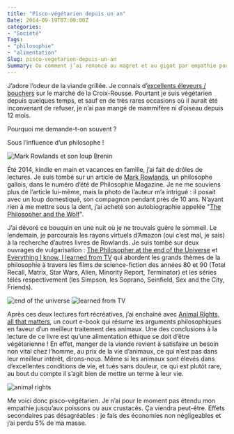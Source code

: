 ```yaml
---
title: "Pisco-végétarien depuis un an"
Date: 2014-09-19T07:00:00Z
categories: 
- "Société"
Tags: 
- "philosophie"
- "alimentation"
Slug: pisco-vegetarien-depuis-un-an
Summary: Ou comment j’ai renoncé au magret et au gigot par empathie pour mes frères animaux.
---
```


J’adore l’odeur de la viande grillée. Je connais d’[excellents éleveurs / bouchers](http://bergeriedelacordiere.fr/) sur le marché de la Croix-Rousse. Pourtant je suis végétarien depuis quelques temps, et sauf en de très rares occasions où il aurait été inconvenant de refuser, je n’ai pas mangé de mammifère ni d’oiseau depuis 12 mois.

Pourquoi me demande-t-on souvent ?

Sous l’influence d’un philosophe !

![Mark Rowlands et son loup Brenin](/img/mark-rowlands-and-brenin.jpg)

Été 2014, kindle en main et vacances en famille, j’ai fait de drôles de lectures. Je suis tombé sur un article de [Mark Rowlands](http://en.wikipedia.org/wiki/Mark_Rowlands), un philosophe gallois, dans le numéro d’été de Philosophie Magazine. Je ne me souviens plus de l’article lui-même, mais la photo de l’auteur m’a intrigué : il posait avec un loup domestiqué, son compagnon pendant près de 10 ans. N’ayant rien à me mettre sous la dent, j’ai acheté son autobiographie appelée "[The Philosopher and the Wolf](http://www.amazon.co.uk/The-Philosopher-Wolf-Lessons-Happiness/dp/1847081029)".

J’ai dévoré ce bouquin en une nuit où je ne trouvais guère le sommeil. Le lendemain, je parcourais les rayons virtuels d’Amazon (oui c’est mal, je sais) à la recherche d’autres livres de Rowlands. Je suis tombé sur deux ouvrages de vulgarisation : [The Philosopher at the end of the Universe](http://www.amazon.co.uk/Philosopher-End-Universe-Philosophy-Explained/dp/0091903882/ref=la_B001IXUBEI_1_3?s=books&ie=UTF8&qid=1411054180&sr=1-3) et [Everything I know, I learned from TV](http://www.amazon.co.uk/Everything-Know-Learned-Philosophy-Explained/dp/0091898358/ref=pd_sim_b_4?ie=UTF8&refRID=1VQV6259CV6ZV7Y55SPH) qui abordent les grands thèmes de la philosophie à travers les films de science-fiction des années 80 et 90 (Total Recall, Matrix, Star Wars, Alien, Minority Report, Terminator) et les séries télés respectivement (les Simpson, les Soprano, Seinfield, Sex and the City, Friends).

![end of the universe](/img/philosopher-at-the-end-of-the-universe.jpg)  ![learned from TV](/img/everything-I-know.jpg)

Après ces deux lectures fort récréatives, j’ai enchaîné avec [Animal Rights, all that matters](http://www.amazon.co.uk/Animal-Rights-All-That-Matters-ebook/dp/B00CTMA2T6/ref=cm_cr_pr_product_top), un court e-book qui résume les arguments philosophiques en faveur d’un meilleur traitement des animaux. Une des conclusions à la lecture de ce livre est qu’une alimentation éthique se doit d’être végétarienne ! En effet, manger de la viande revient à satisfaire un besoin non vital chez l’homme, au prix de la vie d’animaux, ce qui n’est pas dans leur meilleur intérêt, dirons-nous. Même si les animaux sont élevés dans d’excellentes conditions de vie, et tués sans douleur, ce qui est plutôt rare, au bout du compte il s’agit bien de mettre un terme à leur vie. 

![animal rights](/img/animal-rights.jpg)  

Me voici donc pisco-végétarien. Je n’ai pour le moment pas étendu mon empathie jusqu’aux poissons ou aux crustacés. Ça viendra peut-être. Effets secondaires pas désagréables : je fais des économies non négligeables et j’ai perdu 5% de ma masse.

